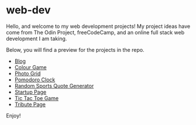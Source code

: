 # web-dev

Hello, and welcome to my web development projects! My project ideas have come from The Odin Project, freeCodeCamp, and an online full stack web development I am taking.

Below, you will find a preview for the projects in the repo. 

- [Blog](https://matthewhtc.github.io/projects/blog-project/blog.html)
- [Colour Game](https://matthewhtc.github.io/projects/color-game/color-game.html)
- [Photo Grid](https://matthewhtc.github.io/projects/photo-grid-project/photoGrid.html)
- [Pomodoro Clock](https://matthewhtc.github.io/projects/pomodoro-project/tomato.html)
- [Random Sports Quote Generator](https://matthewhtc.github.io/projects/random-quote-project/index.html)
- [Startup Page](https://matthewhtc.github.io/projects/startup-landing-project/startup.html)
- [Tic Tac Toe Game](https://matthewhtc.github.io/projects/tictactoe/board.html)
- [Tribute Page](https://matthewhtc.github.io/projects/tribute-page-project/tribute.html)

Enjoy!